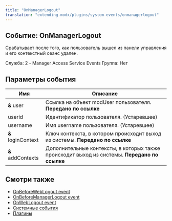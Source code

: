 ```yaml
---
title: "OnManagerLogout"
translation: "extending-modx/plugins/system-events/onmanagerlogout"
---
```


## Событие: OnManagerLogout

Срабатывает после того, как пользователь вышел из панели управления и его контекстный сеанс удален.

Служба: 2 - Manager Access Service Events
Группа: Нет

## Параметры события

| Имя                | Описание                                                                                      |
| ------------------ | --------------------------------------------------------------------------------------------- |
| **&** user         | Ссылка на объект modUser пользователя. **Передано по ссылке**                                 |
| userid             | Идентификатор пользователя. (Устаревшее)                                                      |
| username           | Имя username пользователя. (Устаревшее)                                                       |
| **&** loginContext | Ключ контекста, в котором происходит выход из системы. **Передано по ссылке**                 |
| **&** addContexts  | Дополнительные контексты, в которых также происходит выход из системы. **Передано по ссылке** |

## Смотри также

- [OnBeforeWebLogout event](extending-modx/plugins/system-events/onbeforeweblogout "OnBeforeWebLogout")
- [OnBeforeManagerLogout event](extending-modx/plugins/system-events/onbeforemanagerlogout "OnBeforeManagerLogout")
- [OnWebLogout event](extending-modx/plugins/system-events/onweblogout "OnWebLogout")
- [Системные события](extending-modx/plugins/system-events "Системные события")
- [Плагины](extending-modx/plugins "Плагины")
